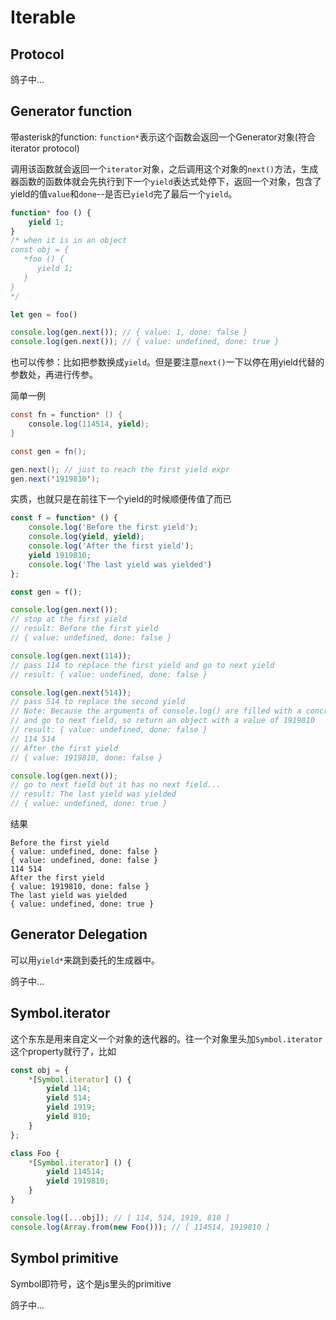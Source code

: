 # Iterable

## Protocol

鸽子中...

## Generator function

带asterisk的function: `function*`表示这个函数会返回一个Generator对象(符合iterator protocol)

调用该函数就会返回一个`iterator`对象，之后调用这个对象的`next()`方法，生成器函数的函数体就会先执行到下一个`yield`表达式处停下，返回一个对象，包含了yield的值`value`和`done`--是否已`yield`完了最后一个`yield`。

``` javascript
function* foo () {
    yield 1;
}
/* when it is in an object
const obj = {
   *foo () {
      yield 1;
   }
}
*/

let gen = foo()

console.log(gen.next()); // { value: 1, done: false }
console.log(gen.next()); // { value: undefined, done: true }
```

也可以传参：比如把参数换成`yield`。但是要注意`next()`一下以停在用yield代替的参数处，再进行传参。

简单一例

``` java
const fn = function* () {
    console.log(114514, yield);
}

const gen = fn();

gen.next(); // just to reach the first yield expr
gen.next('1919810');
```

实质，也就只是在前往下一个yield的时候顺便传值了而已

``` javascript
const f = function* () {
    console.log('Before the first yield');
    console.log(yield, yield);
    console.log('After the first yield');
    yield 1919810;
    console.log('The last yield was yielded')
};

const gen = f();

console.log(gen.next()); 
// stop at the first yield
// result: Before the first yield
// { value: undefined, done: false }

console.log(gen.next(114)); 
// pass 114 to replace the first yield and go to next yield
// result: { value: undefined, done: false }

console.log(gen.next(514)); 
// pass 514 to replace the second yield
// Note: Because the arguments of console.log() are filled with a concrete value, so console.log() will be executed
// and go to next field, so return an object with a value of 1919810
// result: { value: undefined, done: false }
// 114 514
// After the first yield
// { value: 1919810, done: false }

console.log(gen.next()); 
// go to next field but it has no next field...
// result: The last yield was yielded
// { value: undefined, done: true }
```

结果

``` shell
Before the first yield
{ value: undefined, done: false }
{ value: undefined, done: false }
114 514
After the first yield
{ value: 1919810, done: false }
The last yield was yielded
{ value: undefined, done: true }
```

## Generator Delegation

可以用`yield*`来跳到委托的生成器中。

鸽子中...

## Symbol.iterator

这个东东是用来自定义一个对象的迭代器的。往一个对象里头加`Symbol.iterator`这个property就行了，比如

``` javascript
const obj = {
    *[Symbol.iterator] () {
        yield 114;
        yield 514;
        yield 1919;
        yield 810;
    }
};

class Foo {
    *[Symbol.iterator] () {
        yield 114514;
        yield 1919810;
    }
}

console.log([...obj]); // [ 114, 514, 1919, 810 ]
console.log(Array.from(new Foo())); // [ 114514, 1919810 ]
```

## Symbol primitive

Symbol即符号，这个是js里头的primitive

鸽子中...
